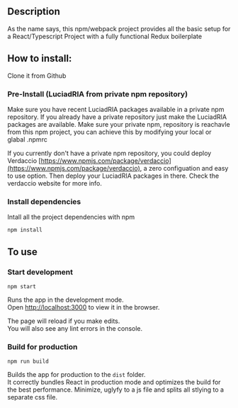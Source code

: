 ## Description
As the name says,  this npm/webpack project provides all the basic setup for a React/Typescript Project with a fully functional Redux boilerplate

## How to install:
Clone it from Github

### Pre-Install (LuciadRIA from private npm repository) 
Make sure you have recent LuciadRIA packages available in a private npm repository. If you already have a private repository just make the LuciadRIA packages are available. Make sure your private npm, repository is reachavle from this npm project, you can achieve this by modifying your local or glabal .npmrc

If you currently don't have a private npm repository, you could deploy Verdaccio [https://www.npmjs.com/package/verdaccio](https://www.npmjs.com/package/verdaccio), a zero configuation and easy to use option. Then deploy your LuciadRIA packages in there. Check the verdaccio website for more info.

### Install dependencies
Intall all the project dependencies with npm
```
npm install
```

## To use
### Start development
```
npm start
```
Runs the app in the development mode.<br>
Open [http://localhost:3000](http://localhost:3000) to view it in the browser.

The page will reload if you make edits.<br>
You will also see any lint errors in the console.

### Build for production
```
npm run build
```
Builds the app for production to the `dist` folder.<br>
It correctly bundles React in production mode and optimizes the build for the best performance. Minimize, uglyfy to a js file and splits all stlying to a separate css file.

